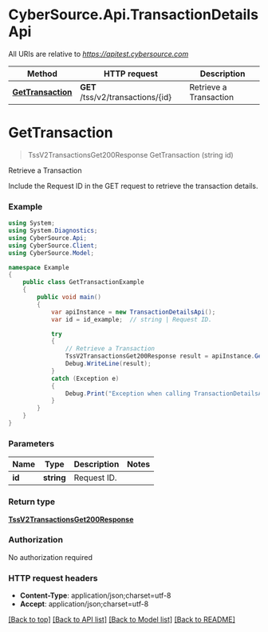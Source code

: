 # CyberSource.Api.TransactionDetailsApi

All URIs are relative to *https://apitest.cybersource.com*

Method | HTTP request | Description
------------- | ------------- | -------------
[**GetTransaction**](TransactionDetailsApi.md#gettransaction) | **GET** /tss/v2/transactions/{id} | Retrieve a Transaction


<a name="gettransaction"></a>
# **GetTransaction**
> TssV2TransactionsGet200Response GetTransaction (string id)

Retrieve a Transaction

Include the Request ID in the GET request to retrieve the transaction details.

### Example
```csharp
using System;
using System.Diagnostics;
using CyberSource.Api;
using CyberSource.Client;
using CyberSource.Model;

namespace Example
{
    public class GetTransactionExample
    {
        public void main()
        {
            var apiInstance = new TransactionDetailsApi();
            var id = id_example;  // string | Request ID. 

            try
            {
                // Retrieve a Transaction
                TssV2TransactionsGet200Response result = apiInstance.GetTransaction(id);
                Debug.WriteLine(result);
            }
            catch (Exception e)
            {
                Debug.Print("Exception when calling TransactionDetailsApi.GetTransaction: " + e.Message );
            }
        }
    }
}
```

### Parameters

Name | Type | Description  | Notes
------------- | ------------- | ------------- | -------------
 **id** | **string**| Request ID.  | 

### Return type

[**TssV2TransactionsGet200Response**](TssV2TransactionsGet200Response.md)

### Authorization

No authorization required

### HTTP request headers

 - **Content-Type**: application/json;charset=utf-8
 - **Accept**: application/json;charset=utf-8

[[Back to top]](#) [[Back to API list]](../README.md#documentation-for-api-endpoints) [[Back to Model list]](../README.md#documentation-for-models) [[Back to README]](../README.md)

